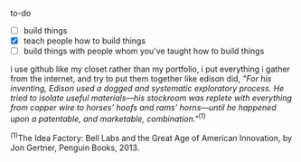 to-do
- [ ] build things
- [x] teach people how to build things
- [ ] build things with people whom you've taught how to build things

i use github like my closet rather than my portfolio, i put everything i gather from the internet, and try to put them together like edison did, <i>"For his inventing, Edison used a dogged and systematic exploratory process. He tried to isolate useful materials—his stockroom was replete with everything from copper wire to horses’ hoofs and rams’ horns—until he happened upon a patentable, and marketable, combination."</i><sup>(1)</sup>






























<sup>(1)</sup>The Idea Factory: Bell Labs and the Great Age of American Innovation, by Jon Gertner, Penguin Books, 2013.


